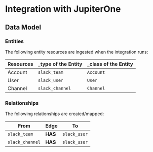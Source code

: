 # Integration with JupiterOne

## Data Model

### Entities

The following entity resources are ingested when the integration runs:

| Resources | \_type of the Entity | \_class of the Entity |
| --------- | -------------------- | --------------------- |
| Account   | `slack_team`         | `Account`             |
| User      | `slack_user`         | `User`                |
| Channel   | `slack_channel`      | `Channel`             |

### Relationships

The following relationships are created/mapped:

| From            | Edge    | To           |
| --------------- | ------- | ------------ |
| `slack_team`    | **HAS** | `slack_user` |
| `slack_channel` | **HAS** | `slack_user` |
